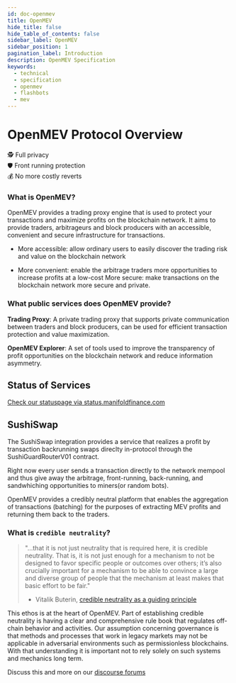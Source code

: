 ```yaml
---
id: doc-openmev
title: OpenMEV
hide_title: false
hide_table_of_contents: false
sidebar_label: OpenMEV
sidebar_position: 1
pagination_label: Introduction
description: OpenMEV Specification
keywords:
  - technical
  - specification
  - openmev
  - flashbots
  - mev
---
```


# OpenMEV Protocol Overview

🕵️ Full privacy <br /> 🛡️ Front running protection <br /> 💰 No more costly reverts <br />

### What is OpenMEV?

OpenMEV provides a trading proxy engine that is used to protect your transactions and maximize profits on the blockchain network. It aims to provide traders, arbitrageurs and block producers with an accessible, convenient and secure infrastructure for transactions.

- More accessible: allow ordinary users to easily discover the trading risk and value on the blockchain network

- More convenient: enable the arbitrage traders more opportunities to increase profits at a low-cost More secure: make transactions on the blockchain network more secure and private.

### What public services does OpenMEV provide?

**Trading Proxy**: A private trading proxy that supports private communication between traders and block producers, can be used for efficient transaction protection and value maximization.

**OpenMEV Explorer**: A set of tools used to improve the transparency of profit opportunities on the blockchain network and reduce information asymmetry.

## Status of Services

[Check our statuspage via status.manifoldfinance.com](https://status.manifoldfinance.com/)

## SushiSwap

The SushiSwap integration provides a service that realizes a profit by transaction backrunning swaps direclty in-protocol through the SushiGuardRouterV01 contract.

Right now every user sends a transaction directly to the network mempool and thus give away the arbitrage, front-running, back-running, and sandwhiching opportunities to miners(or random bots).

OpenMEV provides a credibly neutral platform that enables the aggregation of transactions (batching) for the purposes of extracting MEV profits and returning them back to the traders.

### What is `credible neutrality`?

> "...that it is not just neutrality that is required here, it is credible neutrality. That is, it is not just enough for a mechanism to not be designed to favor specific people or outcomes over others; it’s also crucially important for a mechanism to be able to convince a large and diverse group of people that the mechanism at least makes that basic effort to be fair."
>
> - Vitalik Buterin, [credible neutrality as a guiding principle](https://nakamoto.com/credible-neutrality/)

This ethos is at the heart of OpenMEV. Part of establishing credible neutrality is having a clear and comprehensive rule book that regulates off-chain behavior and activities. Our assumption concerning governance is that methods and processes that work in legacy markets may not be applicable in adversarial environments such as permissionless blockchains. With that understanding it is important not to rely solely on such systems and mechanics long term.

Discuss this and more on our [discourse forums](https://forums.manifoldfinance.com)
